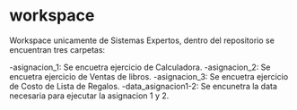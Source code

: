 # workspace

Workspace unicamente de Sistemas Expertos, 
dentro del repositorio se encuentran tres carpetas:

-asignacion_1: Se encuetra ejercicio de Calculadora.
-asignacion_2: Se encuetra ejercicio de Ventas de libros.
-asignacion_3: Se encuetra ejercicio de Costo de Lista de Regalos.
-data_asignacion1-2: Se encunetra la data necesaria para ejecutar la asignacion 1 y 2.
